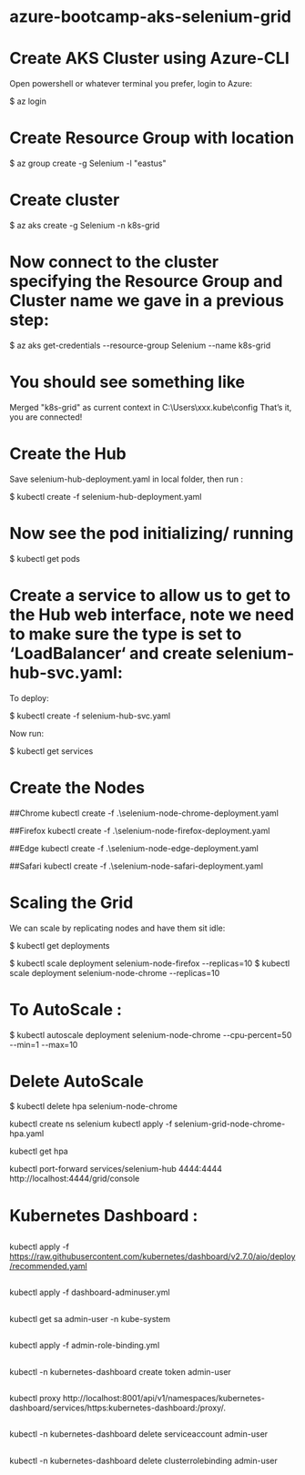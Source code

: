 # azure-bootcamp-aks-selenium-grid

# Create AKS Cluster using Azure-CLI
Open powershell or whatever terminal you prefer, login to Azure: 

$ az login

# Create Resource Group with location

$ az group create -g Selenium -l "eastus"

# Create cluster

$ az aks create -g Selenium -n k8s-grid

# Now connect to the cluster specifying the Resource Group and Cluster name we gave in a previous step:

$ az aks get-credentials --resource-group Selenium --name k8s-grid

# You should see something like 
Merged "k8s-grid" as current context in C:\Users\xxx\.kube\config
That’s it, you are connected!

# Create the Hub
Save selenium-hub-deployment.yaml in local folder, then run :

$ kubectl create -f selenium-hub-deployment.yaml

# Now see the pod initializing/ running

$ kubectl get pods 

# Create a service to allow us to get to the Hub web interface, note we need to make sure the type is set to ‘LoadBalancer‘ and create selenium-hub-svc.yaml:
To deploy:  

$ kubectl create -f selenium-hub-svc.yaml

Now run:

$ kubectl get services

# Create the Nodes

##Chrome
kubectl create -f .\selenium-node-chrome-deployment.yaml 

##Firefox
kubectl create -f .\selenium-node-firefox-deployment.yaml 

##Edge
kubectl create -f .\selenium-node-edge-deployment.yaml 

##Safari
kubectl create -f .\selenium-node-safari-deployment.yaml 

# Scaling the Grid
We can scale by replicating nodes and have them sit idle:

$ kubectl get deployments

$ kubectl scale deployment selenium-node-firefox --replicas=10
$ kubectl scale deployment selenium-node-chrome --replicas=10

# To AutoScale :

$ kubectl autoscale deployment selenium-node-chrome --cpu-percent=50 --min=1 --max=10

# Delete AutoScale
$ kubectl delete hpa selenium-node-chrome



kubectl create ns selenium
kubectl apply -f selenium-grid-node-chrome-hpa.yaml

kubectl get hpa


kubectl port-forward services/selenium-hub 4444:4444
http://localhost:4444/grid/console




# Kubernetes Dashboard :

##
kubectl apply -f https://raw.githubusercontent.com/kubernetes/dashboard/v2.7.0/aio/deploy/recommended.yaml
##
kubectl apply -f dashboard-adminuser.yml
##
kubectl get sa admin-user -n kube-system
##
kubectl apply -f admin-role-binding.yml
##
kubectl -n kubernetes-dashboard create token admin-user
##
kubectl proxy
http://localhost:8001/api/v1/namespaces/kubernetes-dashboard/services/https:kubernetes-dashboard:/proxy/.

##
kubectl -n kubernetes-dashboard delete serviceaccount admin-user
##
kubectl -n kubernetes-dashboard delete clusterrolebinding admin-user
